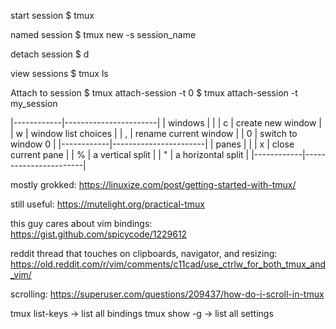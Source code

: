 start session
$ tmux 

named session
$ tmux new -s session_name 

detach session
$ <leader> d 

view sessions
$ tmux ls 

Attach to session
$ tmux attach-session -t 0 
$ tmux attach-session -t my_session 

|------------|-----------------------|
| windows    |                       |
| <leader> c | create new window     |
| <leader> w | window list choices   |
| <leader> , | rename current window |
| <leader> 0 | switch to window 0    |
|------------|-----------------------|
| panes      |                       |
| <leader> x | close current pane    |
| <leader> % | a vertical split      |
| <leader> " | a horizontal split    |
|------------|-----------------------|


mostly grokked:
https://linuxize.com/post/getting-started-with-tmux/

still useful:
https://mutelight.org/practical-tmux

this guy cares about vim bindings:
https://gist.github.com/spicycode/1229612

reddit thread that touches on clipboards, navigator, and resizing:
https://old.reddit.com/r/vim/comments/c11cad/use_ctrlw_for_both_tmux_and_vim/

scrolling:
https://superuser.com/questions/209437/how-do-i-scroll-in-tmux

tmux list-keys -> list all bindings
tmux show -g -> list all settings
